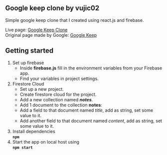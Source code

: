 ## Google keep clone by vujic02
Simple google keep clone that I created using react.js and firebase.

Live page: [Google Keep Clone](https://keep-notes-f3306.web.app/)\
Original page made by Google: [Google Keep](https://keep.google.com/)


## Getting started
1. Set up firebase
    - Inside **firebase.js** fill in the environment variables from your Firebase app.
    - Find your variables in project settings.
2. Firestore Cloud
    - Set up a new project.
    - Create firestore cloud for the project.
    - Add a new collection named ***notes***.
    - Add 1 document to the collection **notes**:
    - Add a field to that document named *title*, add as string, set some value to it.
    - Add another field to that document named *content*, add as string, set some value to it.
3.  Install dependencies\
**`npm`**
4. Start the app on local host using\
**`npm start`**

